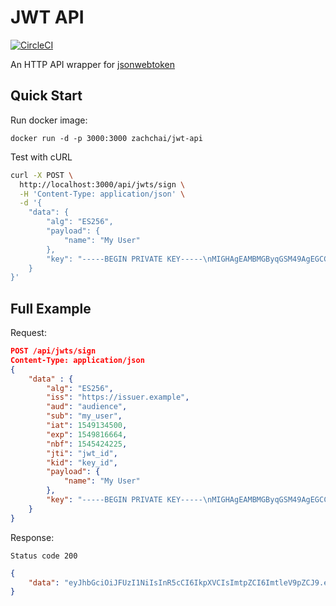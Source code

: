 # JWT API

[![CircleCI](https://circleci.com/gh/zach-chai/jwt-api.svg?style=shield)](https://circleci.com/gh/zach-chai/jwt-api)

An HTTP API wrapper for [jsonwebtoken](https://github.com/auth0/node-jsonwebtoken)

## Quick Start

Run docker image:
```
docker run -d -p 3000:3000 zachchai/jwt-api
```
Test with cURL
```bash
curl -X POST \
  http://localhost:3000/api/jwts/sign \
  -H 'Content-Type: application/json' \
  -d '{
    "data": {
        "alg": "ES256",
        "payload": {
            "name": "My User"
        },
        "key": "-----BEGIN PRIVATE KEY-----\nMIGHAgEAMBMGByqGSM49AgEGCCqGSM49AwEHBG0wawIBAQQgevZzL1gdAFr88hb2\nOF/2NxApJCzGCEDdfSp6VQO30hyhRANCAAQRWz+jn65BtOMvdyHKcvjBeBSDZH2r\n1RTwjmYSi9R/zpBnuQ4EiMnCqfMPWiZqB4QdbAd0E7oH50VpuZ1P087G\n-----END PRIVATE KEY-----"
    }
}'
```

## Full Example

Request:

```json
POST /api/jwts/sign
Content-Type: application/json
{
	"data" : {
		"alg": "ES256",
		"iss": "https://issuer.example",
		"aud": "audience",
		"sub": "my_user",
		"iat": 1549134500,
		"exp": 1549816664,
		"nbf": 1545424225,
		"jti": "jwt_id",
		"kid": "key_id",
		"payload": {
			"name": "My User"
		},
		"key": "-----BEGIN PRIVATE KEY-----\nMIGHAgEAMBMGByqGSM49AgEGCCqGSM49AwEHBG0wawIBAQQgevZzL1gdAFr88hb2\nOF/2NxApJCzGCEDdfSp6VQO30hyhRANCAAQRWz+jn65BtOMvdyHKcvjBeBSDZH2r\n1RTwjmYSi9R/zpBnuQ4EiMnCqfMPWiZqB4QdbAd0E7oH50VpuZ1P087G\n-----END PRIVATE KEY-----"
	}
}
```
Response:

`Status code 200`
```json
{
    "data": "eyJhbGciOiJFUzI1NiIsInR5cCI6IkpXVCIsImtpZCI6ImtleV9pZCJ9.eyJuYW1lIjoiTXkgVXNlciIsImlhdCI6MTU0OTEzNDUwMCwiZXhwIjoxNTQ5ODE2NjY0LCJuYmYiOjE1NDU0MjQyMjUsImF1ZCI6ImF1ZGllbmNlIiwiaXNzIjoiaHR0cHM6Ly9pc3N1ZXIuZXhhbXBsZSIsInN1YiI6Im15X3VzZXIiLCJqdGkiOiJqd3RfaWQifQ.HHnAxHskfIJZywgXEysqO8bGpPVcCv5Gub-JCbYzqfdNmDF9G9wUjgDzvAwpDwLDIFHe6nfVJq79E_RoOdAukw"
}
```
